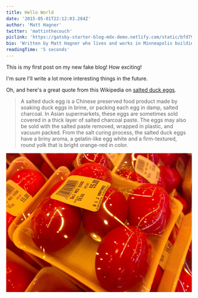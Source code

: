 ```yaml
---
title: Hello World
date: '2015-05-01T22:12:03.284Z'
author: 'Matt Hagner'
twitter: 'mattinthecouch'
piclink: 'https://gatsby-starter-blog-mdx-demo.netlify.com/static/bfd79473fcbb228b5f5a7c6ac39268cc/753c3/profile-pic.jpg'
bio: 'Written by Matt Hagner who lives and works in Minneapolis building'
readingTime: '5 seconds'
---
```


This is my first post on my new fake blog! How exciting!

I'm sure I'll write a lot more interesting things in the future.

Oh, and here's a great quote from this Wikipedia on
[salted duck eggs](http://en.wikipedia.org/wiki/Salted_duck_egg).

> A salted duck egg is a Chinese preserved food product made by soaking duck
> eggs in brine, or packing each egg in damp, salted charcoal. In Asian
> supermarkets, these eggs are sometimes sold covered in a thick layer of salted
> charcoal paste. The eggs may also be sold with the salted paste removed,
> wrapped in plastic, and vacuum packed. From the salt curing process, the
> salted duck eggs have a briny aroma, a gelatin-like egg white and a
> firm-textured, round yolk that is bright orange-red in color.

![Chinese Salty Egg](./salty_egg.jpg)
